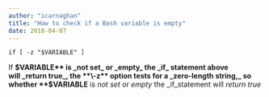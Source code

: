 ```yaml
---
author: "icarnaghan"
title: "How to check if a Bash variable is empty"
date: 2018-04-07
---
```


```
if [ -z "$VARIABLE" ]
```

If **$VARIABLE** is _not set_ or _empty_ the _if_ statement above will _return true_, the **\-z** option tests for a _zero-length string,_ so whether **$VARIABLE** is _not set_ or _empty_ the _if_statement will _return true_
